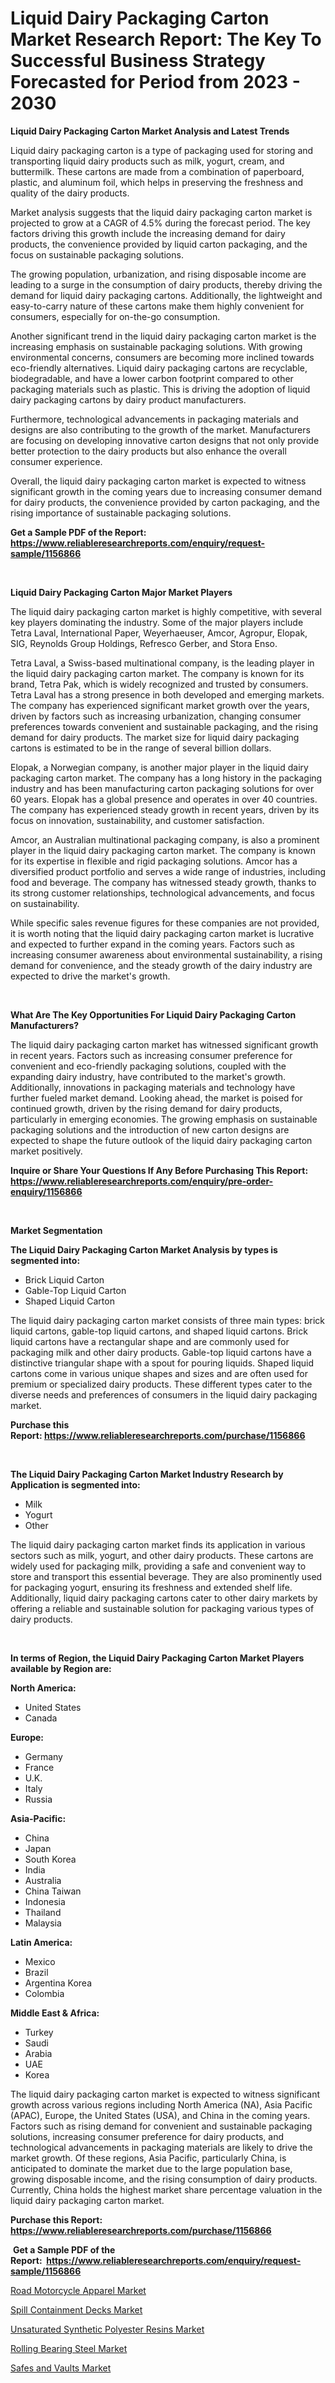 <p><h1>Liquid Dairy Packaging Carton Market Research Report: The Key To Successful Business Strategy Forecasted for Period from 2023 - 2030</h1></p><p><strong>Liquid Dairy Packaging Carton Market Analysis and Latest Trends</strong></p>
<p><p>Liquid dairy packaging carton is a type of packaging used for storing and transporting liquid dairy products such as milk, yogurt, cream, and buttermilk. These cartons are made from a combination of paperboard, plastic, and aluminum foil, which helps in preserving the freshness and quality of the dairy products.</p><p>Market analysis suggests that the liquid dairy packaging carton market is projected to grow at a CAGR of 4.5% during the forecast period. The key factors driving this growth include the increasing demand for dairy products, the convenience provided by liquid carton packaging, and the focus on sustainable packaging solutions.</p><p>The growing population, urbanization, and rising disposable income are leading to a surge in the consumption of dairy products, thereby driving the demand for liquid dairy packaging cartons. Additionally, the lightweight and easy-to-carry nature of these cartons make them highly convenient for consumers, especially for on-the-go consumption.</p><p>Another significant trend in the liquid dairy packaging carton market is the increasing emphasis on sustainable packaging solutions. With growing environmental concerns, consumers are becoming more inclined towards eco-friendly alternatives. Liquid dairy packaging cartons are recyclable, biodegradable, and have a lower carbon footprint compared to other packaging materials such as plastic. This is driving the adoption of liquid dairy packaging cartons by dairy product manufacturers.</p><p>Furthermore, technological advancements in packaging materials and designs are also contributing to the growth of the market. Manufacturers are focusing on developing innovative carton designs that not only provide better protection to the dairy products but also enhance the overall consumer experience.</p><p>Overall, the liquid dairy packaging carton market is expected to witness significant growth in the coming years due to increasing consumer demand for dairy products, the convenience provided by carton packaging, and the rising importance of sustainable packaging solutions.</p></p>
<p><strong>Get a Sample PDF of the Report:&nbsp; <a href="https://www.reliableresearchreports.com/enquiry/request-sample/1156866">https://www.reliableresearchreports.com/enquiry/request-sample/1156866</a></strong></p>
<p>&nbsp;</p>
<p><strong>Liquid Dairy Packaging Carton Major Market Players</strong></p>
<p><p>The liquid dairy packaging carton market is highly competitive, with several key players dominating the industry. Some of the major players include Tetra Laval, International Paper, Weyerhaeuser, Amcor, Agropur, Elopak, SIG, Reynolds Group Holdings, Refresco Gerber, and Stora Enso.</p><p>Tetra Laval, a Swiss-based multinational company, is the leading player in the liquid dairy packaging carton market. The company is known for its brand, Tetra Pak, which is widely recognized and trusted by consumers. Tetra Laval has a strong presence in both developed and emerging markets. The company has experienced significant market growth over the years, driven by factors such as increasing urbanization, changing consumer preferences towards convenient and sustainable packaging, and the rising demand for dairy products. The market size for liquid dairy packaging cartons is estimated to be in the range of several billion dollars.</p><p>Elopak, a Norwegian company, is another major player in the liquid dairy packaging carton market. The company has a long history in the packaging industry and has been manufacturing carton packaging solutions for over 60 years. Elopak has a global presence and operates in over 40 countries. The company has experienced steady growth in recent years, driven by its focus on innovation, sustainability, and customer satisfaction.</p><p>Amcor, an Australian multinational packaging company, is also a prominent player in the liquid dairy packaging carton market. The company is known for its expertise in flexible and rigid packaging solutions. Amcor has a diversified product portfolio and serves a wide range of industries, including food and beverage. The company has witnessed steady growth, thanks to its strong customer relationships, technological advancements, and focus on sustainability.</p><p>While specific sales revenue figures for these companies are not provided, it is worth noting that the liquid dairy packaging carton market is lucrative and expected to further expand in the coming years. Factors such as increasing consumer awareness about environmental sustainability, a rising demand for convenience, and the steady growth of the dairy industry are expected to drive the market's growth.</p></p>
<p>&nbsp;</p>
<p><strong>What Are The Key Opportunities For Liquid Dairy Packaging Carton Manufacturers?</strong></p>
<p><p>The liquid dairy packaging carton market has witnessed significant growth in recent years. Factors such as increasing consumer preference for convenient and eco-friendly packaging solutions, coupled with the expanding dairy industry, have contributed to the market's growth. Additionally, innovations in packaging materials and technology have further fueled market demand. Looking ahead, the market is poised for continued growth, driven by the rising demand for dairy products, particularly in emerging economies. The growing emphasis on sustainable packaging solutions and the introduction of new carton designs are expected to shape the future outlook of the liquid dairy packaging carton market positively.</p></p>
<p><strong>Inquire or Share Your Questions If Any Before Purchasing This Report: <a href="https://www.reliableresearchreports.com/enquiry/pre-order-enquiry/1156866">https://www.reliableresearchreports.com/enquiry/pre-order-enquiry/1156866</a></strong></p>
<p>&nbsp;</p>
<p><strong>Market Segmentation</strong></p>
<p><strong>The Liquid Dairy Packaging Carton Market Analysis by types is segmented into:</strong></p>
<p><ul><li>Brick Liquid Carton</li><li>Gable-Top Liquid Carton</li><li>Shaped Liquid Carton</li></ul></p>
<p><p>The liquid dairy packaging carton market consists of three main types: brick liquid cartons, gable-top liquid cartons, and shaped liquid cartons. Brick liquid cartons have a rectangular shape and are commonly used for packaging milk and other dairy products. Gable-top liquid cartons have a distinctive triangular shape with a spout for pouring liquids. Shaped liquid cartons come in various unique shapes and sizes and are often used for premium or specialized dairy products. These different types cater to the diverse needs and preferences of consumers in the liquid dairy packaging market.</p></p>
<p><strong>Purchase this Report:&nbsp;<a href="https://www.reliableresearchreports.com/purchase/1156866">https://www.reliableresearchreports.com/purchase/1156866</a></strong></p>
<p>&nbsp;</p>
<p><strong>The Liquid Dairy Packaging Carton Market Industry Research by Application is segmented into:</strong></p>
<p><ul><li>Milk</li><li>Yogurt</li><li>Other</li></ul></p>
<p><p>The liquid dairy packaging carton market finds its application in various sectors such as milk, yogurt, and other dairy products. These cartons are widely used for packaging milk, providing a safe and convenient way to store and transport this essential beverage. They are also prominently used for packaging yogurt, ensuring its freshness and extended shelf life. Additionally, liquid dairy packaging cartons cater to other dairy markets by offering a reliable and sustainable solution for packaging various types of dairy products.</p></p>
<p>&nbsp;</p>
<p><strong>In terms of Region, the Liquid Dairy Packaging Carton Market Players available by Region are:</strong></p>
<p>
    <p> <strong> North America: </strong>
        <ul>
            <li>United States</li>
            <li>Canada</li>
        </ul>
        </p> 
    <p> <strong> Europe: </strong>
        <ul>
            <li>Germany</li>
            <li>France</li>
            <li>U.K.</li>
            <li>Italy</li>
            <li>Russia</li>
        </ul>
        </p> 
    <p> <strong> Asia-Pacific: </strong>
        <ul>
            <li>China</li>
            <li>Japan</li>
            <li>South Korea</li>
            <li>India</li>
            <li>Australia</li>
            <li>China Taiwan</li>
            <li>Indonesia</li>
            <li>Thailand</li>
            <li>Malaysia</li>
        </ul>
        </p> 
    <p> <strong> Latin America: </strong>
        <ul>
            <li>Mexico</li>
            <li>Brazil</li>
            <li>Argentina Korea</li>
            <li>Colombia</li>
        </ul>
        </p> 
    <p> <strong> Middle East & Africa: </strong>
        <ul>
            <li>Turkey</li>
            <li>Saudi</li>
            <li>Arabia</li>
            <li>UAE</li>
            <li>Korea</li>
        </ul>
    </p>
    </p>
<p><p>The liquid dairy packaging carton market is expected to witness significant growth across various regions including North America (NA), Asia Pacific (APAC), Europe, the United States (USA), and China in the coming years. Factors such as rising demand for convenient and sustainable packaging solutions, increasing consumer preference for dairy products, and technological advancements in packaging materials are likely to drive the market growth. Of these regions, Asia Pacific, particularly China, is anticipated to dominate the market due to the large population base, growing disposable income, and the rising consumption of dairy products. Currently, China holds the highest market share percentage valuation in the liquid dairy packaging carton market.</p></p>
<p><strong>Purchase this Report: <a href="https://www.reliableresearchreports.com/purchase/1156866">https://www.reliableresearchreports.com/purchase/1156866</a></strong></p>
<p>&nbsp;<strong>Get a Sample PDF of the Report:&nbsp;&nbsp;<a href="https://www.reliableresearchreports.com/enquiry/request-sample/1156866">https://www.reliableresearchreports.com/enquiry/request-sample/1156866</a></strong></p>
<p><strong></strong></p>
<p><p><a href="https://www.linkedin.com/pulse/road-motorcycle-apparel-market-research-report-unlocks-analysis-vtxne/">Road Motorcycle Apparel Market</a></p><p><a href="https://medium.com/@torreyjones2023/spill-containment-decks-market-size-growth-forecast-2023-2030-8cf70975171b">Spill Containment Decks Market</a></p><p><a href="https://github.com/ChiragRp1/Market-Research-Report-List-1/blob/main/unsaturated-synthetic-polyester-resins-market.md">Unsaturated Synthetic Polyester Resins Market</a></p><p><a href="https://github.com/BryceTownsendr/Market-Research-Report-List-1/blob/main/rolling-bearing-steel-market.md">Rolling Bearing Steel Market</a></p><p><a href="https://medium.com/@dannyharber1978/safes-and-vaults-market-size-growth-forecast-2023-2030-b5b8525d2896">Safes and Vaults Market</a></p></p>